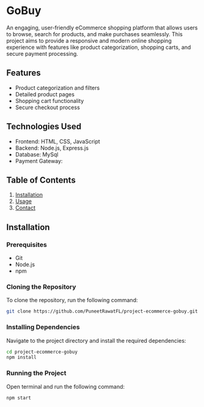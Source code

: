 # GoBuy

An engaging, user-friendly eCommerce shopping platform that allows users to browse, search for products, and make purchases seamlessly. This project aims to provide a responsive and modern online shopping experience with features like product categorization, shopping carts, and secure payment processing.

## Features

-   Product categorization and filters
-   Detailed product pages
-   Shopping cart functionality
-   Secure checkout process

## Technologies Used

-   Frontend: HTML, CSS, JavaScript
-   Backend: Node.js, Express.js
-   Database: MySql
-   Payment Gateway:

## Table of Contents

1. [Installation](#installation)
2. [Usage](#usage)
3. [Contact](#contact)

## Installation

### Prerequisites

-   Git
-   Node.js
-   npm

### Cloning the Repository

To clone the repository, run the following command:

```sh
git clone https://github.com/PuneetRawatFL/project-ecommerce-gobuy.git
```

### Installing Dependencies

Navigate to the project directory and install the required dependencies:

```sh
cd project-ecommerce-gobuy
npm install
```

### Running the Project

Open terminal and run the following command:

```sh
npm start
```
